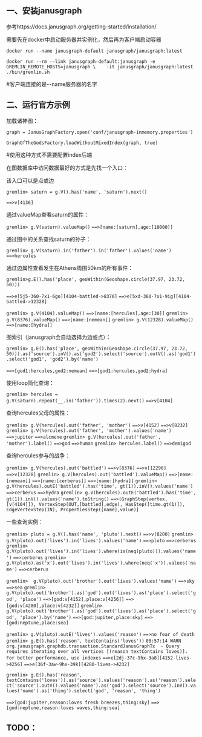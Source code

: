 ## 一、安装janusgraph

参考https://docs.janusgraph.org/getting-started/installation/

需要先在docker中启动服务器并实例化，然后再为客户端启动容器

`docker run --name janusgraph-default janusgraph/janusgraph:latest`

`docker run --rm --link janusgraph-default:janusgraph -e GREMLIN_REMOTE_HOSTS=janusgraph \    -it janusgraph/janusgraph:latest ./bin/gremlin.sh`

#客户端连接的是--name服务器的名字

## 二、运行官方示例

加载诸神图：

`graph = JanusGraphFactory.open('conf/janusgraph-inmemory.properties')`

`GraphOfTheGodsFactory.loadWithoutMixedIndex(graph, true)`

#使用这种方式不需要配置index后端

在图数据库中访问数据最好的方式是先找一个入口：

该入口可以是点或边

`gremlin> saturn = g.V().has('name', 'saturn').next()`

`==>v[4136]`

通过valueMap查看saturn的属性：

`gremlin> g.V(saturn).valueMap()`
`==>[name:[saturn],age:[10000]]`

通过图中的关系查找saturn的孙子：

`gremlin> g.V(saturn).in('father').in('father').values('name')`
`==>hercules`

通过边属性查看发生在Athens周围50km的所有事件：

`gremlin>g.E().has('place', geoWithin(Geoshape.circle(37.97, 23.72, 50)))`

`==>e[5j5-360-7x1-6go][4104-battled->8376]`
`==>e[5xd-360-7x1-9ig][4104-battled->12328]`

`gremlin> g.V(4104).valueMap()`
`==>[name:[hercules],age:[30]]`
`gremlin> g.V(8376).valueMap()`
`==>[name:[nemean]]`
`gremlin> g.V(12328).valueMap()`
`==>[name:[hydra]]`

图索引（janusgraph会自动选择为边或点）：

`gremlin> g.E().has('place', geoWithin(Geoshape.circle(37.97, 23.72, 50))).as('source').inV().as('god2').select('source').outV().as('god1').select('god1', 'god2').by('name')`

`==>[god1:hercules,god2:nemean]`
`==>[god1:hercules,god2:hydra]`

使用loop简化查询：

`gremlin> hercules = g.V(saturn).repeat(__.in('father')).times(2).next()`
`==>v[4104]`

查询hercules父母的属性：

`gremlin> g.V(hercules).out('father', 'mother')`
`==>v[4152]`
`==>v[8232]`
`gremlin> g.V(hercules).out('father', 'mother').values('name')`
`==>jupiter`
`==>alcmene`
`gremlin> g.V(hercules).out('father', 'mother').label()`
`==>god`
`==>human`
`gremlin> hercules.label()`
`==>demigod`

查询hercules参与的战争：

`gremlin> g.V(hercules).out('battled')`
`==>v[8376]`
`==>v[12296]`
`==>v[12328]`
`gremlin> g.V(hercules).out('battled').valueMap()`
`==>[name:[nemean]]`
`==>[name:[cerberus]]`
`==>[name:[hydra]]`
`gremlin> g.V(hercules).outE('battled').has('time', gt(1)).inV().values('name')`
`==>cerberus`
`==>hydra`
`gremlin> g.V(hercules).outE('battled').has('time', gt(1)).inV().values('name').toString()`
`==>[GraphStep(vertex,[v[4104]]), VertexStep(OUT,[battled],edge), HasStep([time.gt(1)]), EdgeVertexStep(IN), PropertiesStep([name],value)]`

一些查询实例：

`gremlin> pluto = g.V().has('name', 'pluto').next()`
`==>v[8200]`
`gremlin> g.V(pluto).out('lives').in('lives').values('name')`
`==>pluto`
`==>cerberus`
`gremlin>  g.V(pluto).out('lives').in('lives').where(is(neq(pluto))).values('name')`
`==>cerberus`
`gremlin> g.V(pluto).as('x').out('lives').in('lives').where(neq('x')).values('name')`
`==>cerberus`



`gremlin>  g.V(pluto).out('brother').out('lives').values('name')`
`==>sky`
`==>sea`
`gremlin> g.V(pluto).out('brother').as('god').out('lives').as('place').select('god', 'place')`
`==>[god:v[4152],place:v[4256]]`
`==>[god:v[4280],place:v[4232]]`
`gremlin> g.V(pluto).out('brother').as('god').out('lives').as('place').select('god', 'place').by('name')`
`==>[god:jupiter,place:sky]`
`==>[god:neptune,place:sea]`



`gremlin> g.V(pluto).outE('lives').values('reason')`
`==>no fear of death`
`gremlin> g.E().has('reason', textContains('loves'))`
`08:57:14 WARN  org.janusgraph.graphdb.transaction.StandardJanusGraphTx  - Query requires iterating over all vertices [(reason textContains loves)]. For better performance, use indexes`
`==>e[2dj-37c-9hx-3a8][4152-lives->4256]`
`==>e[36f-3aw-9hx-39k][4280-lives->4232]`

`gremlin> g.E().has('reason', textContains('loves')).as('source').values('reason').as('reason').select('source').outV().values('name').as('god').select('source').inV().values('name').as('thing').select('god', 'reason', 'thing')`

`==>[god:jupiter,reason:loves fresh breezes,thing:sky]`
`==>[god:neptune,reason:loves waves,thing:sea]`

## TODO：


